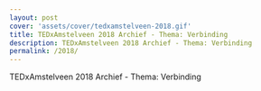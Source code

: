 ```yaml
---
layout: post
cover: 'assets/cover/tedxamstelveen-2018.gif'
title: TEDxAmstelveen 2018 Archief - Thema: Verbinding
description: TEDxAmstelveen 2018 Archief - Thema: Verbinding
permalink: /2018/
---
```


TEDxAmstelveen 2018 Archief - Thema: Verbinding
